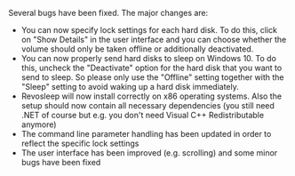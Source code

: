 Several bugs have been fixed. The major changes are:
- You can now specify lock settings for each hard disk. To do this, click on "Show Details" in the user interface and you can choose whether the volume should only be taken offline or additionally deactivated.
- You can now properly send hard disks to sleep on Windows 10. To do this, uncheck the "Deactivate" option for the hard disk that you want to send to sleep. So please only use the "Offline" setting together with the "Sleep" setting to avoid waking up a hard disk immediately.
- Revosleep will now install correctly on x86 operating systems. Also the setup should now contain all necessary dependencies (you still need .NET of course but e.g. you don't need Visual C++ Redistributable anymore)
- The command line parameter handling has been updated in order to reflect the specific lock settings
- The user interface has been improved (e.g. scrolling) and some minor bugs have been fixed
